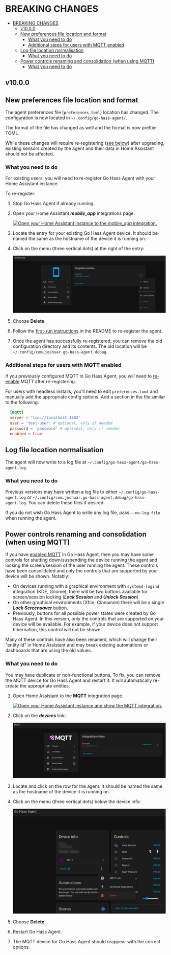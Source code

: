 # BREAKING CHANGES

- [BREAKING CHANGES](#breaking-changes)
  - [v10.0.0](#v1000)
  - [New preferences file location and format](#new-preferences-file-location-and-format)
    - [What you need to do](#what-you-need-to-do)
    - [Additional steps for users with MQTT enabled](#additional-steps-for-users-with-mqtt-enabled)
  - [Log file location normalisation](#log-file-location-normalisation)
    - [What you need to do](#what-you-need-to-do-1)
  - [Power controls renaming and consolidation (when using MQTT)](#power-controls-renaming-and-consolidation-when-using-mqtt)
    - [What you need to do](#what-you-need-to-do-2)

## v10.0.0

## New preferences file location and format

The agent preferences file (`preferences.toml`) location has changed. The
configuration is now located in `~/.config/go-hass-agent/`.

The format of the file has changed as well and the format is now prettier TOML.

While these changes will require re-registering ([see
below](#what-you-need-to-do)) after upgrading, existing sensors created by the
agent and their data in Home Assistant should not be affected.

### What you need to do

For existing users, you will need to re-register Go Hass Agent with your Home
Assistant instance.

To re-register:

1. Stop Go Hass Agent if already running.
2. Open your Home Assistant ***mobile_app*** integrations page:

   [![Open your Home Assistant instance to the mobile_app
  integration.](https://my.home-assistant.io/badges/integration.svg)](https://my.home-assistant.io/redirect/integration/?domain=mobile_app)

3. Locate the entry for your existing Go Hass Agent device. It should be named
   the same as the hostname of the device it is running on.
4. Click on the menu (three vertical dots) at the right of the entry:

   ![Delete Agent Example](../assets/screenshots/delete-from-mobile-app-integrations.png)

5. Choose **Delete**.
6. Follow the [first-run instructions](../README.md#-first-run) in the README to
   re-register the agent.
7. Once the agent has successfully re-registered, you can remove the old
   configuration directory and its contents. The old location will be
   `~/.config/com.joshuar.go-hass-agent.debug`.

### Additional steps for users with MQTT enabled

If you previously configured MQTT in Go Hass Agent, you will need to
[re-enable](../README.md#configuration) MQTT after re-registering.

For users with headless installs, you'll need to edit `preferences.toml` and
manually add the appropriate config options. Add a section in the file similar
to the following:

```toml
  [mqtt]
  server = 'tcp://localhost:1883'
  user = 'test-user' # optional, only if needed
  password = 'password' # optional, only if needed
  enabled = true
```

## Log file location normalisation

The agent will now write to a log file at
`~/.config/go-hass-agent/go-hass-agent.log`.

### What you need to do

Previous versions may have written a log file to either
`~/.config/go-hass-agent.log` or
`~/.config/com.joshuar.go-hass-agent.debug/go-hass-agent.log`. You can delete
these files if desired.

If you do not wish Go Hass Agent to write any log file, pass `--no-log-file`
when running the agent.

## Power controls renaming and consolidation (when using MQTT)

If you have [enabled MQTT](../README.md#mqtt-sensors-and-controls) in Go Hass
Agent, then you may have some controls for shutting down/suspending the device
running the agent and locking the screen/session of the user running the agent.
These controls have been consolidated and only the controls that are supported
by your device will be shown. Notably:

- On devices running with a graphical environment with `systemd-logind`
  integration (KDE, Gnome), there will be two buttons available for
  screen/session locking (***Lock Session*** and ***Unlock Session***).
- On other graphical environments (Xfce, Cinnamon) there will be a single
  ***Lock Screensaver*** button.
- Previously, buttons for all possible power states were created by Go Hass
  Agent. In this version, only the controls that are supported on your device
  will be available. For example, if your device does not support hibernation,
  this control will not be shown.

Many of these controls have also been renamed, which will change their "entity
id" in Home Assistant and may break existing automations or dashboards that are
using the old values.

### What you need to do

You may have duplicate or non-functional buttons. To fix, you can remove the
MQTT device for Go Hass Agent and restart it. It will automatically re-create
the appropriate entities.

1. Open Home Assistant to the **MQTT** integration page.

   [![Open your Home Assistant instance and show the MQTT
integration.](https://my.home-assistant.io/badges/integration.svg)](https://my.home-assistant.io/redirect/integration/?domain=mqtt)

2. Click on the ***devices*** link:

   ![Open MQTT devices Example](../assets/screenshots/open-mqtt-devices.png)

3. Locate and click on the row for the agent.  It should be named the same as
   the hostname of the device it is running on.
4. Click on the menu (three vertical dots) below the device info:

   ![Open MQTT device options Example](../assets/screenshots/mqtt-device-options.png)

5. Choose **Delete**.
6. Restart Go Hass Agent.
7. The MQTT device for Go Hass Agent should reappear with the correct options.
